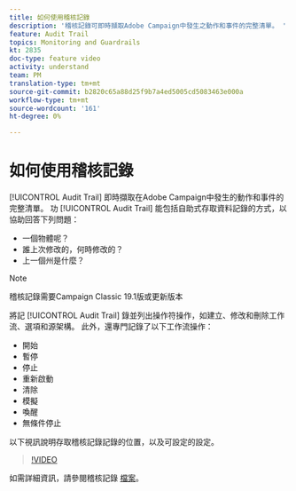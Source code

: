 ```yaml
---
title: 如何使用稽核記錄
description: '稽核記錄可即時擷取Adobe Campaign中發生之動作和事件的完整清單。 '
feature: Audit Trail
topics: Monitoring and Guardrails
kt: 2835
doc-type: feature video
activity: understand
team: PM
translation-type: tm+mt
source-git-commit: b2820c65a88d25f9b7a4ed5005cd5083463e000a
workflow-type: tm+mt
source-wordcount: '161'
ht-degree: 0%

---
```



# 如何使用稽核記錄

[!UICONTROL Audit Trail] 即時擷取在Adobe Campaign中發生的動作和事件的完整清單。 功 [!UICONTROL Audit Trail] 能包括自助式存取資料記錄的方式，以協助回答下列問題：

* 一個物體呢？
* 誰上次修改的，何時修改的？
* 上一個州是什麼？

>[!NOTE]
>
>稽核記錄需要Campaign Classic 19.1版或更新版本

將記 [!UICONTROL Audit Trail] 錄並列出操作符操作，如建立、修改和刪除工作流、選項和源架構。 此外，還專門記錄了以下工作流操作：

* 開始
* 暫停
* 停止
* 重新啟動
* 清除
* 模擬
* 喚醒
* 無條件停止

以下視訊說明存取稽核記錄記錄的位置，以及可設定的設定。

>[!VIDEO](https://video.tv.adobe.com/v/27425?quality=12)

如需詳細資訊，請參閱稽核記錄 [檔案](https://docs.adobe.com/content/help/en/campaign-classic/using/monitoring-campaign-classic/production-procedures/audit-trail.html)。

